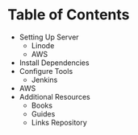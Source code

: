 # Table of Contents

- Setting Up Server
	- Linode
	- AWS
- Install Dependencies
- Configure Tools
	- Jenkins
- AWS
- Additional Resources
	- Books
	- Guides
	- Links Repository
